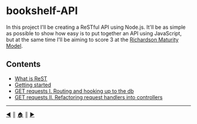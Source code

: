 # bookshelf-API
In this project I'll be creating a ReSTful API using Node.js. It'll be as simple as possible to show how easy is to put together an API using JavaScript, but at the same time I'll be aiming to score 3 at the [Richardson Maturity Model][1].

## Contents

* [What is ReST][c1]
* [Getting started][c2]
* [GET requests I. Routing and hooking up to the db][c3]
* [GET requests II. Refactoring request handlers into controllers][c4]


---
[:arrow_backward:][back] ║ [:house:][home] ║ [:arrow_forward:][next]

<!-- navigation -->
[home]: #
[back]: #
[next]: README/intro_rest.md


<!-- links -->
[1]: http://martinfowler.com/articles/richardsonMaturityModel.html

<!-- contents -->
[c1]: README/intro_rest.md
[c2]: README/getting_started.md
[c3]: README/get_requests.md
[c4]: README/get_requests_2.md
